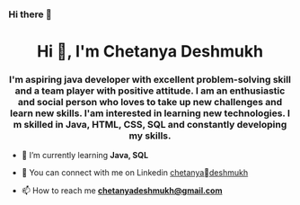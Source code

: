 ### Hi there 👋

<!--
**ChetanyaDeshmukh/ChetanyaDeshmukh** is a ✨ _special_ ✨ repository because its `README.md` (this file) appears on your GitHub profile.

Here are some ideas to get you started:

- 🔭 I’m currently working on ...
- 🌱 I’m currently learning ...
- 👯 I’m looking to collaborate on ...
- 🤔 I’m looking for help with ...
- 💬 Ask me about ...
- 📫 How to reach me: ...
- 😄 Pronouns: ...
- ⚡ Fun fact: ...
-->

<h1 align="center">Hi 👋, I'm Chetanya Deshmukh</h1>

<h3 align="center">I'm aspiring java developer with excellent problem-solving skill and a team player with positive attitude. I am an enthusiastic and social person who loves to take up new challenges and learn new skills. I'am interested in learning new technologies. I m skilled in Java, HTML, CSS, SQL and constantly developing my skills.</h3>


- 🌱 I’m currently learning **Java, SQL**

<!-- - 👨‍💻 All of my projects are  -->

- 📝 You can connect with me on Linkedin [chetanyadeshmukh](https://www.linkedin.com/in/chetanyadeshmukh-420b1b17)


- 📫 How to reach me **chetanyadeshmukh@gmail.com**


